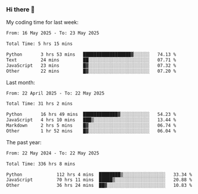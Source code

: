 ### Hi there 👋

My coding time for last week:

<!--START_SECTION:week-->

```txt
From: 16 May 2025 - To: 23 May 2025

Total Time: 5 hrs 15 mins

Python       3 hrs 53 mins   ██████████████████▓░░░░░░   74.13 %
Text         24 mins         ██░░░░░░░░░░░░░░░░░░░░░░░   07.71 %
JavaScript   23 mins         █▓░░░░░░░░░░░░░░░░░░░░░░░   07.32 %
Other        22 mins         █▓░░░░░░░░░░░░░░░░░░░░░░░   07.20 %
```

<!--END_SECTION:week-->

Last month:

<!--START_SECTION:month-->

```txt
From: 22 April 2025 - To: 22 May 2025

Total Time: 31 hrs 2 mins

Python       16 hrs 49 mins  █████████████▓░░░░░░░░░░░   54.23 %
JavaScript   4 hrs 10 mins   ███▒░░░░░░░░░░░░░░░░░░░░░   13.44 %
Markdown     2 hrs 5 mins    █▓░░░░░░░░░░░░░░░░░░░░░░░   06.74 %
Other        1 hr 52 mins    █▓░░░░░░░░░░░░░░░░░░░░░░░   06.04 %
```

<!--END_SECTION:month-->

The past year:

<!--START_SECTION:year-->

```txt
From: 22 May 2024 - To: 22 May 2025

Total Time: 336 hrs 8 mins

Python             112 hrs 4 mins  ████████▒░░░░░░░░░░░░░░░░   33.34 %
JavaScript         70 hrs 11 mins  █████▒░░░░░░░░░░░░░░░░░░░   20.88 %
Other              36 hrs 24 mins  ██▓░░░░░░░░░░░░░░░░░░░░░░   10.83 %
```

<!--END_SECTION:year-->
